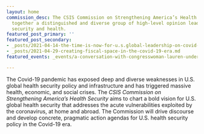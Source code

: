 ```yaml
---
layout: home
commission_desc: The CSIS Commission on Strengthening America’s Health Security brings
  together a distinguished and diverse group of high-level opinion leaders who bridge
  security and health.
featured_post_primary: ''
featured_post_secondary:
- _posts/2021-04-14-the-time-is-now-for-u.s.global-leadership-on-covid-19-vaccines.md
- _posts/2021-04-29-creating-fiscal-space-in-the-covid-19-era.md
featured_events: _events/a-conversation-with-congresswoman-lauren-underwood.md

---
```

The Covid-19 pandemic has exposed deep and diverse weaknesses in U.S. global health security policy and infrastructure and has triggered massive health, economic, and social crises. The <em>CSIS Commission on Strengthening America’s Health Security</em> aims to chart a bold vision for U.S. global health security that addresses the acute vulnerabilities exploited by the coronavirus, at home and abroad. The Commission will drive discourse and develop concrete, pragmatic action agendas for U.S. health security policy in the Covid-19 era.